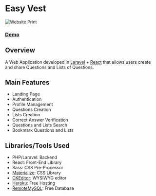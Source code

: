 # Easy Vest

![Website Print](https://i.imgur.com/ZhPURcw.png)

### [Demo](http://easy-vest.herokuapp.com/)

## Overview

A Web Application developed in [Laravel](https://laravel.com/) + [React](https://reactjs.org/) that allows users create and share Questions and Lists of Questions.

## Main Features

- Landing Page
- Authentication
- Profile Management
- Questions Creation
- Lists Creation
- Correct Answer Verification
- Questions and Lists Search
- Bookmark Questions and Lists

## Libraries/Tools Used

- PHP/Laravel: Backend
- React: Front-End Library
- Sass: CSS Pre-Processor
- [Materialize](https://materializecss.com/): CSS Library
- [CKEditor](https://ckeditor.com/): WYSIWYG editor
- [Heroku](https://www.heroku.com/): Free Hosting
- [RemoteMySQL](https://remotemysql.com/): Free Database
